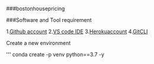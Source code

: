 ###bostonhousepricing

###Software and Tool requirement

1.[Github account](https://github.com)
2.[VS code IDE](https://code.visualstudio.com/)
3.[Herokuaccount](https://heroku.com)
4.[GitCLI](https://git-scm.com/book/en/v2/Getting-Started-The-Command-line)

Create a new environment

'''
conda create -p venv python==3.7 -y